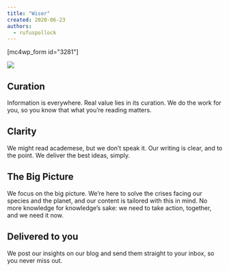 ```yaml
---
title: "Wiser"
created: 2020-06-23
authors: 
  - rufuspollock
---
```


\[mc4wp\_form id="3281"\]

![](assets/images/wise-book.jpg)

## Curation

Information is everywhere. Real value lies in its curation. We do the work for you, so you know that what you’re reading matters. 

## Clarity

We might read academese, but we don’t speak it. Our writing is clear, and to the point. We deliver the best ideas, simply. 

## The Big Picture 

We focus on the big picture. We’re here to solve the crises facing our species and the planet, and our content is tailored with this in mind. No more knowledge for knowledge’s sake: we need to take action, together, and we need it now. 

## Delivered to you

We post our insights on our blog and send them straight to your inbox, so you never miss out.
